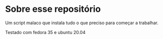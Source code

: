 # Sobre esse repositório

Um script malaco que instala tudo o que preciso para começar a trabalhar. 

Testado com fedora 35 e ubuntu 20.04
